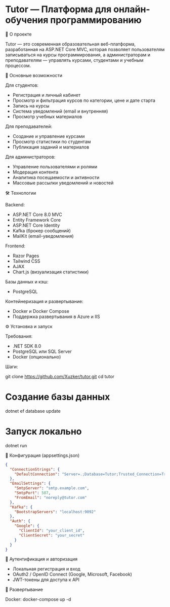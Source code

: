 Tutor — Платформа для онлайн-обучения программированию
======================================================

📌 О проекте

Tutor — это современная образовательная веб-платформа, разработанная на ASP.NET Core MVC, 
которая позволяет пользователям записываться на курсы программирования, 
а администраторам и преподавателям — управлять курсами, студентами и учебным процессом.

🚀 Основные возможности

Для студентов:
- Регистрация и личный кабинет
- Просмотр и фильтрация курсов по категории, цене и дате старта
- Запись на курсы
- Система уведомлений (email и внутренняя)
- Просмотр учебных материалов

Для преподавателей:
- Создание и управление курсами
- Просмотр статистики по студентам
- Публикация заданий и материалов

Для администраторов:
- Управление пользователями и ролями
- Модерация контента
- Аналитика посещаемости и активности
- Массовые рассылки уведомлений и новостей

🛠 Технологии

Backend:
- ASP.NET Core 8.0 MVC
- Entity Framework Core
- ASP.NET Core Identity
- Kafka (брокер сообщений)
- MailKit (email-уведомления)

Frontend:
- Razor Pages
- Tailwind CSS
- AJAX
- Chart.js (визуализация статистики)

Базы данных и кэш:
- PostgreSQL

Контейнеризация и развертывание:
- Docker и Docker Compose
- Поддержка развертывания в Azure и IIS

⚙ Установка и запуск

Требования:
- .NET SDK 8.0
- PostgreSQL или SQL Server
- Docker (опционально)

Шаги:

git clone https://github.com/Xuzker/tutor.git
cd tutor

# Создание базы данных
dotnet ef database update

# Запуск локально
dotnet run

🔧 Конфигурация (appsettings.json)
```json
{
  "ConnectionStrings": {
    "DefaultConnection": "Server=.;Database=Tutor;Trusted_Connection=True;"
  },
  "EmailSettings": {
    "SmtpServer": "smtp.example.com",
    "SmtpPort": 587,
    "FromEmail": "noreply@tutor.com"
  },
  "Kafka": {
    "BootstrapServers": "localhost:9092"
  },
  "Auth": {
    "Google": {
      "ClientId": "your_client_id",
      "ClientSecret": "your_secret"
    }
  }
}
```
🔐 Аутентификация и авторизация

- Локальная регистрация и вход
- OAuth2 / OpenID Connect (Google, Microsoft, Facebook)
- JWT-токены для доступа к API

🚀 Развертывание

Docker:
docker-compose up -d
